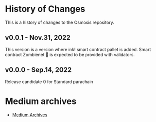 # History of Changes

This is a history of changes to the Osmosis repository.

## v0.0.1 - Nov.31, 2022

This version is a version where ink! smart contract pallet is added.
Smart contract Zombienet 🧟 is expected to be provided with validators.  

## v0.0.0 - Sep.14, 2022

Release candidate 0 for Standard parachain

# Medium archives

- [Medium Archives](https://blog.standard.tech/archive/)

